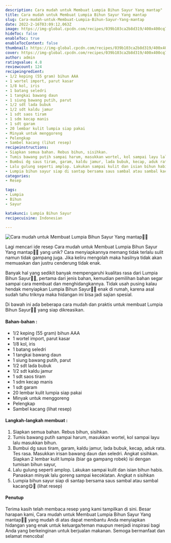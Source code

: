 ```yaml
---
description: Cara mudah untuk Membuat Lumpia Bihun Sayur Yang mantap"
title: Cara mudah untuk Membuat Lumpia Bihun Sayur Yang mantap
slug: Cara-mudah-untuk-Membuat-Lumpia-Bihun-Sayur-Yang-mantap
date: 2022-2-16T03:09:12.063Z
image: https://img-global.cpcdn.com/recipes/039b103ca2b8d319/400x400cq70/photo.jpg
hideToc: false
enableToc: true
enableTocContent: false
thumbnail: https://img-global.cpcdn.com/recipes/039b103ca2b8d319/400x400cq70/photo.jpg
cover: https://img-global.cpcdn.com/recipes/039b103ca2b8d319/400x400cq70/photo.jpg
author: admin
ratingvalue: 4.8
reviewcount: 124
recipeingredient:
- 1/2 keping (55 gram) bihun AAA
- 1 wortel import, parut kasar
- 1/8 kol, iris
- 1 batang seledri
- 1 tangkai bawang daun
- 1 siung bawang putih, parut
- 1/2 sdt lada bubuk
- 1/2 sdt kaldu jamur
- 1 sdt saos tiram
- 1 sdm kecap manis
- 1 sdt garam
- 20 lembar kulit lumpia siap pakai
- Minyak untuk menggoreng
- Pelengkap
- Sambel kacang (lihat resep)
recipeinstructions:
- Siapkan semua bahan. Rebus bihun, sisihkan.
- Tumis bawang putih sampai harum, masukkan wortel, kol sampai layu lalu masukkan bihun.
- Bumbui dg saus tiram, garam, kaldu jamur, lada bubuk, kecap, aduk rata. Tes rasa. Masukkan irisan bawang daun dan seledri. Angkat sisihkan. Siapkan 2 lembar kulit lumpia (biar ga gampang robek) isi dengan tumisan bihun sayur,
- Lalu gulung seperti amplop. Lakukan sampai kulit dan isian bihun habis. Panaskan minyak lalu goreng sampai kecoklatan. Angkat n sisihkan
- Lumpia bihun sayur siap di santap bersama saus sambal atau sambal kacang😋🙏 (lihat resep)
categories:
- Resep

tags:
- Lumpia
- Bihun
- Sayur

katakunci: Lumpia Bihun Sayur
recipecuisine: Indonesian

---
```


![Cara mudah untuk Membuat Lumpia Bihun Sayur Yang mantap👩‍🍳](https://img-global.cpcdn.com/recipes/039b103ca2b8d319/400x400cq70/photo.jpg)

Lagi mencari ide resep Cara mudah untuk Membuat Lumpia Bihun Sayur Yang mantap👩‍🍳 yang unik? Cara menyiapkannya memang tidak terlalu sulit namun tidak gampang juga. Jika keliru mengolah maka hasilnya tidak akan memuaskan dan justru cenderung tidak enak.

Banyak hal yang sedikit banyak mempengaruhi kualitas rasa dari Lumpia Bihun Sayur👩‍🍳, pertama dari jenis bahan, kemudian pemilihan bahan segar sampai cara membuat dan menghidangkannya. Tidak usah pusing kalau hendak menyiapkan Lumpia Bihun Sayur👩‍🍳 enak di rumah, karena asal sudah tahu triknya maka hidangan ini bisa jadi sajian spesial.

Di bawah ini ada beberapa cara mudah dan praktis untuk membuat Lumpia Bihun Sayur👩‍🍳 yang siap dikreasikan.

<!--inarticleads1-->

#### Bahan-bahan :

- 1/2 keping (55 gram) bihun AAA
- 1 wortel import, parut kasar
- 1/8 kol, iris
- 1 batang seledri
- 1 tangkai bawang daun
- 1 siung bawang putih, parut
- 1/2 sdt lada bubuk
- 1/2 sdt kaldu jamur
- 1 sdt saos tiram
- 1 sdm kecap manis
- 1 sdt garam
- 20 lembar kulit lumpia siap pakai
- Minyak untuk menggoreng
- Pelengkap
- Sambel kacang (lihat resep)

<!--inarticleads2-->

#### Langkah-langkah membuat :

1. Siapkan semua bahan. Rebus bihun, sisihkan.
1. Tumis bawang putih sampai harum, masukkan wortel, kol sampai layu lalu masukkan bihun.
1. Bumbui dg saus tiram, garam, kaldu jamur, lada bubuk, kecap, aduk rata. Tes rasa. Masukkan irisan bawang daun dan seledri. Angkat sisihkan. Siapkan 2 lembar kulit lumpia (biar ga gampang robek) isi dengan tumisan bihun sayur,
1. Lalu gulung seperti amplop. Lakukan sampai kulit dan isian bihun habis. Panaskan minyak lalu goreng sampai kecoklatan. Angkat n sisihkan
1. Lumpia bihun sayur siap di santap bersama saus sambal atau sambal kacang😋🙏 (lihat resep)

#### Penutup

Terima kasih telah membaca resep yang kami tampilkan di sini. Besar harapan kami, Cara mudah untuk Membuat Lumpia Bihun Sayur Yang mantap👩‍🍳 yang mudah di atas dapat membantu Anda menyiapkan hidangan yang enak untuk keluarga/teman maupun menjadi inspirasi bagi Anda yang berkeinginan untuk berjualan makanan. Semoga bermanfaat dan selamat mencoba!